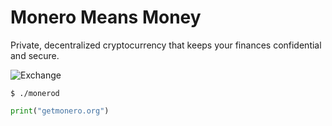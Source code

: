 # Monero Means Money

Private, decentralized cryptocurrency that keeps your finances confidential and secure.

![Exchange](https://www.getmonero.org/img/exchange.png)

```
$ ./monerod
```

``` python
print("getmonero.org")
```

